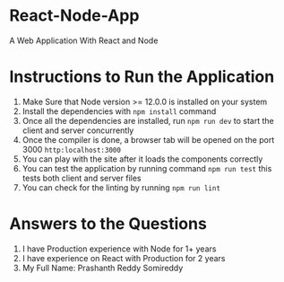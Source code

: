 # React-Node-App
A Web Application With React and Node


# Instructions to Run the Application
1. Make Sure that Node version >= 12.0.0 is installed on your system
2. Install the dependencies with `npm install` command
3. Once all the dependencies are installed, run `npm run dev` to start the client and server concurrently
4. Once the compiler is done, a browser tab will be opened on the port 3000 `http:localhost:3000`
5. You can play with the site after it loads the components correctly
6. You can test the application by running command `npm run test` this tests both client and server files
7. You can check for the linting by running `npm run lint`


# Answers to the Questions

1. I have Production experience with Node for 1+ years
2. I have experience on React with Production for 2 years
3. My Full Name: Prashanth Reddy Somireddy
